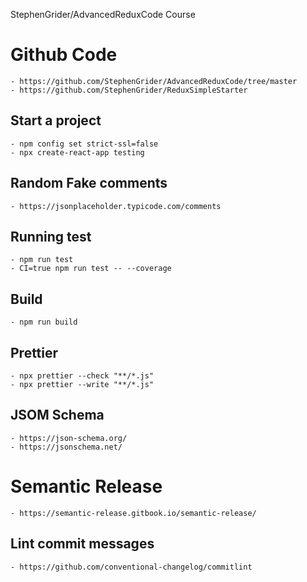 StephenGrider/AdvancedReduxCode  Course

# Github Code
    - https://github.com/StephenGrider/AdvancedReduxCode/tree/master
    - https://github.com/StephenGrider/ReduxSimpleStarter


## Start a project
    - npm config set strict-ssl=false
    - npx create-react-app testing

## Random Fake comments
    - https://jsonplaceholder.typicode.com/comments

## Running test
    - npm run test
    - CI=true npm run test -- --coverage

## Build
    - npm run build

## Prettier
    - npx prettier --check "**/*.js"
    - npx prettier --write "**/*.js"

## JSOM Schema
    - https://json-schema.org/
    - https://jsonschema.net/
# Semantic Release
    - https://semantic-release.gitbook.io/semantic-release/

## Lint commit messages
    - https://github.com/conventional-changelog/commitlint